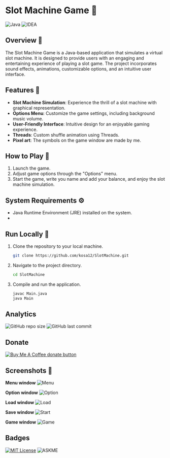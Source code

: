 # Slot Machine Game 🎰
![Java](https://img.shields.io/badge/Java-ED8B00?style=for-the-badge&logo=openjdk&logoColor=white)
![IDEA](https://img.shields.io/badge/IntelliJ_IDEA-000000.svg?style=for-the-badge&logo=intellij-idea&logoColor=white)
## Overview 📖

The Slot Machine Game is a Java-based application that simulates a virtual slot machine. It is designed to provide users with an engaging and entertaining experience of playing a slot game. The project incorporates sound effects, animations, customizable options, and an intuitive user interface.

## Features 📜

- **Slot Machine Simulation**: Experience the thrill of a slot machine with graphical representation.
- **Options Menu**: Customize the game settings, including background music volume.
- **User-Friendly Interface**: Intuitive design for an enjoyable gaming experience.
- **Threads**:
  Custom shuffle animation using Threads.
- **Pixel art**:
  The symbols on the game window are made by me.

## How to Play 🧮

1. Launch the game.
2. Adjust game options through the "Options" menu.
3. Start the game, write you name and add your balance, and enjoy the slot machine simulation.

## System Requirements ⚙️

- Java Runtime Environment (JRE) installed on the system.
- 
## Run Locally 🥁
1. Clone the repository to your local machine.
   ```bash
   git clone https://github.com/kosa12/SlotMachine.git

2. Navigate to the project directory.
    ```bash
    cd SlotMachine

3. Compile and run the application.
    ```bash
    javac Main.java
    java Main
   
## Analytics
![GitHub repo size](https://img.shields.io/github/repo-size/kosa12/SlotMachine?style=plastic)
![GitHub last commit](https://img.shields.io/github/last-commit/kosa12/SlotMachine?color=red&style=plastic)

## Donate
<span class="badge-buymeacoffee">
<a href="https://ko-fi.com/kosamatyas" title="Donate to this project using Buy Me A Coffee"><img src="https://img.shields.io/badge/buy%20me%20a%20coffee-donate-yellow.svg" alt="Buy Me A Coffee donate button" /></a>
</span>

## Screenshots 📸
**Menu window**
![Menu](scrennshots/Menu.png)

**Option window**
![Option](scrennshots/Option.png)

**Load window**
![Load](scrennshots/Load.png)

**Save window**
![Start](scrennshots/Save.png)

**Game window**
![Game](scrennshots/Game.png)

## Badges
[![MIT License](https://img.shields.io/badge/License-MIT-green.svg)](https://choosealicense.com/licenses/mit/)
![ASKME](https://img.shields.io/badge/Ask%20me-anything-1abc9c.svg)